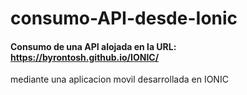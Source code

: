 # consumo-API-desde-Ionic
#### Consumo de una API alojada en la URL: https://byrontosh.github.io/IONIC/
mediante una aplicacion movil desarrollada en IONIC
